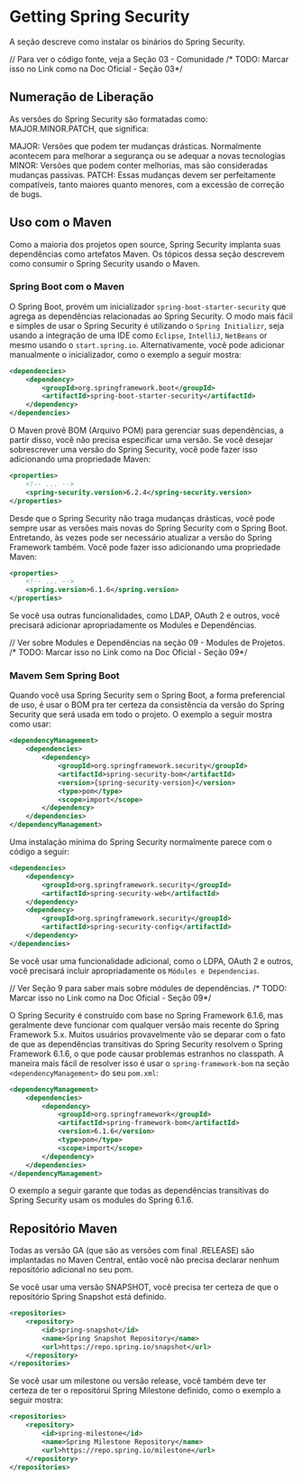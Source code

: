 # Getting Spring Security

A seção descreve como instalar os binários do Spring Security.

// Para ver o código fonte, veja a Seção 03 - Comunidade
/* TODO: Marcar isso no Link como na Doc Oficial - Seção 03*/

## Numeração de Liberação

As versões do Spring Security são formatadas como: MAJOR.MINOR.PATCH, que significa:

MAJOR: Versões que podem ter mudanças drásticas. Normalmente acontecem para melhorar a segurança ou se adequar a novas tecnologias
MINOR: Versões que podem conter melhorias, mas são consideradas mudanças passivas.
PATCH: Essas mudanças devem ser perfeitamente compatíveis, tanto maiores quanto menores, com a excessão de correção de bugs.

## Uso com o Maven

Como a maioria dos projetos open source, Spring Security implanta suas dependências como artefatos Maven. Os tópicos dessa seção descrevem como consumir o Spring Security usando o Maven.

### Spring Boot com o Maven

O Spring Boot, provém um inicializador `spring-boot-starter-security` que agrega as dependências relacionadas ao Spring Security. O modo mais fácil e simples de usar o Spring Security é utilizando o `Spring Initializr`, seja usando a integração de uma IDE como `Eclipse`, `IntelliJ`, `NetBeans` or mesmo usando o `start.spring.io`. Alternativamente, você pode adicionar manualmente o inicializador, como o exemplo a seguir mostra:


```xml
<dependencies>
	<dependency>
		<groupId>org.springframework.boot</groupId>
		<artifactId>spring-boot-starter-security</artifactId>
	</dependency>
</dependencies>
```

O Maven provê BOM (Arquivo POM) para gerenciar suas dependências, a partir disso, você não precisa especificar uma versão. Se você desejar sobrescrever uma versão do Spring Security, você pode fazer isso adicionando uma propriedade Maven:

```xml
<properties>
	<!-- ... -->
	<spring-security.version>6.2.4</spring-security.version>
</properties>
```

Desde que o Spring Security não traga mudanças drásticas, você pode sempre usar as versões mais novas do Spring Security com o Spring Boot. Entretando, às vezes pode ser necessário atualizar a versão do Spring Framework também. Você pode fazer isso adicionando uma propriedade Maven:

```xml
<properties>
	<!-- ... -->
	<spring.version>6.1.6</spring.version>
</properties>
```
Se você usa outras funcionalidades, como LDAP, OAuth 2 e outros, você precisará adicionar apropriadamente os Modules e Dependências.

// Ver sobre Modules e Dependências na seção 09 - Modules de Projetos.
/* TODO: Marcar isso no Link como na Doc Oficial - Seção 09*/

### Mavem Sem Spring Boot

Quando você usa Spring Security sem o Spring Boot, a forma preferencial de uso, é usar o BOM pra ter certeza da consistência da versão do Spring Security que será usada em todo o projeto. O exemplo a seguir mostra como usar:

```xml
<dependencyManagement>
	<dependencies>
		<dependency>
			<groupId>org.springframework.security</groupId>
			<artifactId>spring-security-bom</artifactId>
			<version>{spring-security-version}</version>
			<type>pom</type>
			<scope>import</scope>
		</dependency>
	</dependencies>
</dependencyManagement>
```

Uma instalação mínima do Spring Security normalmente parece com o código a seguir:


```xml
<dependencies>
	<dependency>
		<groupId>org.springframework.security</groupId>
		<artifactId>spring-security-web</artifactId>
	</dependency>
	<dependency>
		<groupId>org.springframework.security</groupId>
		<artifactId>spring-security-config</artifactId>
	</dependency>
</dependencies>
```

Se você usar uma funcionalidade adicional, como o LDPA, OAuth 2 e outros, você precisará incluir apropriadamente os `Módules e Dependencias`.

// Ver Seção 9 para saber mais sobre módules de dependências.
/* TODO: Marcar isso no Link como na Doc Oficial - Seção 09*/

O Spring Security é construído com base no Spring Framework 6.1.6, mas geralmente deve funcionar com qualquer versão mais recente do Spring Framework 5.x. Muitos usuários provavelmente vão se deparar com o fato de que as dependências transitivas do Spring Security resolvem o Spring Framework 6.1.6, o que pode causar problemas estranhos no classpath. A maneira mais fácil de resolver isso é usar o `spring-framework-bom` na seção `<dependencyManagement>` do seu `pom.xml`:

```xml
<dependencyManagement>
	<dependencies>
		<dependency>
			<groupId>org.springframework</groupId>
			<artifactId>spring-framework-bom</artifactId>
			<version>6.1.6</version>
			<type>pom</type>
			<scope>import</scope>
		</dependency>
	</dependencies>
</dependencyManagement>
```

O exemplo a seguir garante que todas as dependências transitivas do Spring Security usam os modules do Spring 6.1.6.

## Repositório Maven

Todas as versão GA (que são as versões com final .RELEASE) são implantadas no Maven Central, então você não precisa declarar nenhum repositório adicional no seu pom.

Se você usar uma versão SNAPSHOT, você precisa ter certeza de que o repositório Spring Snapshot  está definido.

```xml
<repositories>
	<repository>
		<id>spring-snapshot</id>
		<name>Spring Snapshot Repository</name>
		<url>https://repo.spring.io/snapshot</url>
	</repository>
</repositories>
```

Se você usar um milestone ou versão release, você também deve ter certeza de ter o repositórui Spring Milestone definido, como o exemplo a seguir mostra:

```xml
<repositories>
	<repository>
		<id>spring-milestone</id>
		<name>Spring Milestone Repository</name>
		<url>https://repo.spring.io/milestone</url>
	</repository>
</repositories>
```